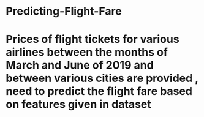 # Predicting-Flight-Fare
#  Prices of flight tickets for various airlines between the months of March and June of 2019 and between various cities are provided , need to predict the flight fare based on features given in dataset
